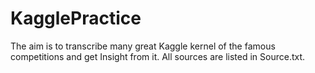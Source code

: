 # KagglePractice
The aim is to transcribe many great Kaggle kernel of the famous competitions and get Insight from it. 
All sources are listed in Source.txt.
